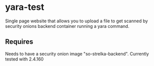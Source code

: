 # yara-test
Single page website that allows you to upload a file to get scanned by security onions backend container running a yara command.

## Requires
Needs to have a security onion image "so-strelka-backend". Currently tested with 2.4.160
